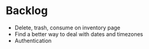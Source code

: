 # Backlog
- Delete, trash, consume on inventory page
- Find a better way to deal with dates and timezones
- Authentication
